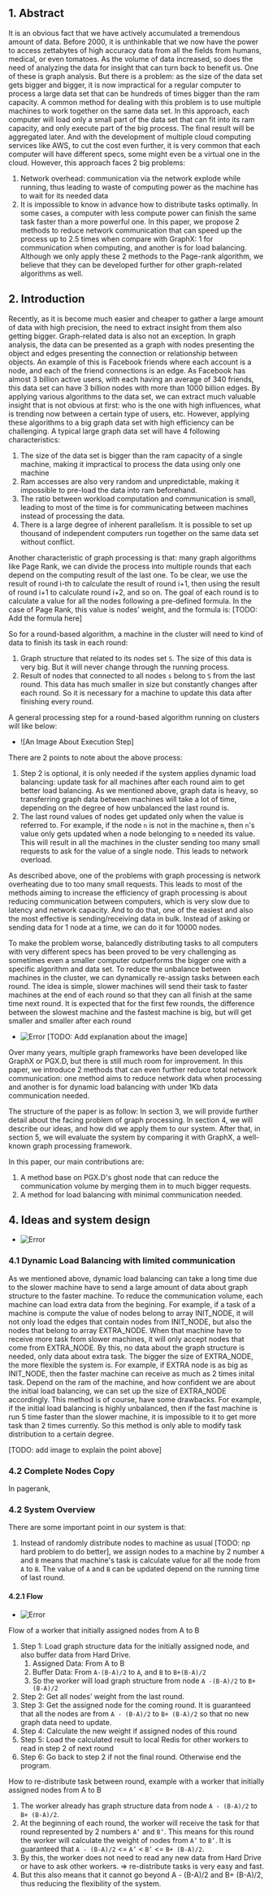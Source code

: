 ## 1. Abstract

It is an obvious fact that we have actively accumulated a tremendous amount of data. Before 2000, it is unthinkable that we now have the power to access zettabytes of high accuracy data from all the fields from humans, medical, or even tomatoes. As the volume of data increased, so does the need of analyzing the data for insight that can turn back to benefit us. One of these is graph analysis.
But there is a problem: as the size of the data set gets bigger and bigger, it is now impractical for a regular computer to process a large data set that can be hundreds of times bigger than the ram capacity. A common method for dealing with this problem is to use multiple machines to work together on the same data set. In this approach, each computer will load only a small part of the data set that can fit into its ram capacity, and only execute part of the big process. The final result will be aggregated later. And with the development of multiple cloud computing services like AWS, to cut the cost even further, it is very common that each computer will have different specs, some might even be a virtual one in the cloud.
However, this approach faces 2 big problems: 
  1. Network overhead: communication via the network explode while running, thus leading to waste of computing power as the machine has to wait for its needed data
  2. It is impossible to know in advance how to distribute tasks optimally. In some cases, a computer with less compute power can finish the same task faster than a more powerful one.
In this paper, we propose 2 methods to reduce network communication that can speed up the process up to 2.5 times when compare with GraphX: 1 for communication when computing, and another is for load balancing. Although we only apply these 2 methods to the Page-rank algorithm, we believe that they can be developed further for other graph-related algorithms as well.

## 2. Introduction

Recently, as it is become much easier and cheaper to gather a large amount of data with high precision, the need to extract insight from them also getting bigger. Graph-related data is also not an exception. In graph analysis, the data can be presented as a graph with nodes presenting the object and edges presenting the connection or relationship between objects. An example of this is Facebook friends where each account is a node, and each of the friend connections is an edge. As Facebook has almost 3 billion active users, with each having an average of 340 friends, this data set can have 3 billion nodes with more than 1000 billion edges. By applying various algorithms to the data set, we can extract much valuable insight that is not obvious at first: who is the one with high influences, what is trending now between a certain type of users, etc. 
However, applying these algorithms to a big graph data set with high efficiency can be challenging. A typical large graph data set will have 4 following characteristics:
  1. The size of the data set is bigger than the ram capacity of a single machine, making it impractical to process the data using only one machine
  2. Ram accesses are also very random and unpredictable, making it impossible to pre-load the data into ram beforehand.
  3. The ratio between workload computation and communication is small, leading to most of the time is for communicating between machines instead of processing the data.
  4. There is a large degree of inherent parallelism. It is possible to set up thousand of independent computers run together on the same data set without conflict. 

Another characteristic of graph processing is that: many graph algorithms like Page Rank, we can divide the process into multiple rounds that each depend on the computing result of the last one. To be clear, we use the result of round i-th to calculate the result of round i+1, then using the result of round i+1 to calculate round i+2, and so on. The goal of each round is to calculate a value for all the nodes following a pre-defined formula. In the case of Page Rank, this value is nodes' weight, and the formula is: [TODO: Add the formula here]

So for a round-based algorithm, a machine in the cluster will need to kind of data to finish its task in each round:
  1. Graph structure that related to its nodes set `S`. The size of this data is very big. But it will never change through the running process.
  2. Result of nodes that connected to all nodes `s` belong to `S` from the last round. This data has much smaller in size but constantly changes after each round. So it is necessary for a machine to update this data after finishing every round.

A general processing step for a round-based algorithm running on clusters will like below:

+ ![An Image About Execution Step]

There are 2 points to note about the above process:
  1. Step 2 is optional, it is only needed if the system applies dynamic load balancing: update task for all machines after each round aim to get better load balancing. As we mentioned above, graph data is heavy, so transferring graph data between machines will take a lot of time, depending on the degree of how unbalanced the last round is.
  2. The last round values of nodes get updated only when the value is referred to. For example, if the node `n` is not in the machine `m`, then `n`'s value only gets updated when a node belonging to `m` needed its value. This will result in all the machines in the cluster sending too many small requests to ask for the value of a single node. This leads to network overload. 

As described above, one of the problems with graph processing is network overheating due to too many small requests. This leads to most of the methods aiming to increase the efficiency of graph processing is about reducing communication between computers, which is very slow due to latency and network capacity. And to do that, one of the easiest and also the most effective is sending/receiving data in bulk. Instead of asking or sending data for 1 node at a time, we can do it for 10000 nodes. 

To make the problem worse, balancedly distributing tasks to all computers with very different specs has been proved to be very challenging as sometimes even a smaller computer outperforms the bigger one with a specific algorithm and data set. To reduce the unbalance between machines in the cluster, we can dynamically re-assign tasks between each round. The idea is simple, slower machines will send their task to faster machines at the end of each round so that they can all finish at the same time next round. It is expected that for the first few rounds, the difference between the slowest machine and the fastest machine is big, but will get smaller and smaller after each round

+ ![Error](./images/actual_run_time.png)
[TODO: Add explanation about the image]

Over many years, multiple graph frameworks have been developed like GraphX or PGX.D, but there is still much room for improvement. In this paper, we introduce 2 methods that can even further reduce total network communication: one method aims to reduce network data when processing and another is for dynamic load balancing with under 1Kb data communication needed. 

The structure of the paper is as follow:
In section 3, we will provide further detail about the facing problem of graph processing. 
In section 4, we will describe our ideas, and how did we apply them to our system.
After that, in section 5, we will evaluate the system by comparing it with GraphX, a well-known graph processing framework.

In this paper, our main contributions are:

  1. A method base on PGX.D's ghost node that can reduce the communication volume by merging them in to much bigger requests.  
  2. A method for load balancing with minimal communication needed. 


## 4. Ideas and system design

+ ![Error](./images/4workers.png)

### 4.1 Dynamic Load Balancing with limited communication

As we mentioned above, dynamic load balancing can take a long time due to the slower machine have to send a large amount of data about graph structure to the faster machine. To reduce the communication volume, each machine can load extra data from the begining. For example, if a task of a machine is compute the value of nodes belong to array INIT_NODE, it will not only load the edges that contain nodes from INIT_NODE, but also the nodes that belong to array EXTRA_NODE. When that machine have to receive more task from slower machines, it will only accept nodes that come from EXTRA_NODE. By this, no data about the graph structure is needed, only data about extra task. The bigger the size of EXTRA_NODE, the more flexible the system is. For example, if EXTRA node is as big as INIT_NODE, then the faster machine can receive as much as 2 times inital task. Depend on the ram of the machine, and how confident we are about the initial load balancing, we can set up the size of EXTRA_NODE accordingly.
This method is of course, have some drawbacks. For example, if the initial load balancing is highly unbalanced, then if the fast machine is run 5 time faster than the slower machine, it is impossible to it to get more task than 2 times currently. So this method is only able to modify task distribution to a certain degree.

[TODO: add image to explain the point above]

### 4.2 Complete Nodes Copy

In pagerank, 

### 4.2 System Overview


There are some important point in our system is that:

1. Instead of randomly distribute nodes to machine as usual [TODO: np hard problem to do better], we assign nodes to a machine by 2 number `A` and `B` means that machine's task is calculate value for all the node from `A` to `B`. The value of `A` and `B` can be updated depend on the running time of last round.

#### 4.2.1 Flow

+ ![Error](./images/system_design.png)

Flow of a worker that initially assigned nodes from A to B
1. Step 1: Load graph structure data for the initially assigned node, and also buffer data from Hard Drive.
   1. Assigned Data: From A to B    
   2. Buffer Data: From `A-(B-A)/2` to `A`, and `B` to `B+(B-A)/2`
   3. So the worker will load graph structure from node `A -(B-A)/2` to `B+(B-A)/2`
2. Step 2: Get all nodes’ weight from the last round. 
3. Step 3: Get the assigned node for the coming round. It is guaranteed that all the nodes are from `A - (B-A)/2` to `B+ (B-A)/2` so that no new graph data need to update.
4. Step 4: Calculate the new weight if assigned nodes of this round
5. Step 5: Load the calculated result to local Redis for other workers to read in step 2 of next round
6. Step 6: Go back to step 2 if not the final round. Otherwise end the program.

How to re-distribute task between round, example with a worker that initially assigned nodes from A to B
1. The worker already has graph structure data from node `A - (B-A)/2` to `B+ (B-A)/2`. 
2. At the beginning of each round, the worker will receive the task for that round represented by 2 numbers `A’` and `B’`. This means for this round the worker will calculate the weight of nodes from  `A’` to `B’`. It is guaranteed that `A - (B-A)/2` <= `A’` < `B’` <= `B+ (B-A)/2`. 
3. By this, the worker does not need to read any new data from Hard Drive or have to ask other workers.  => re-distribute tasks is very easy and fast.
4. But this also means that it cannot go beyond A - (B-A)/2 and B+ (B-A)/2, thus reducing the flexibility of the system.
